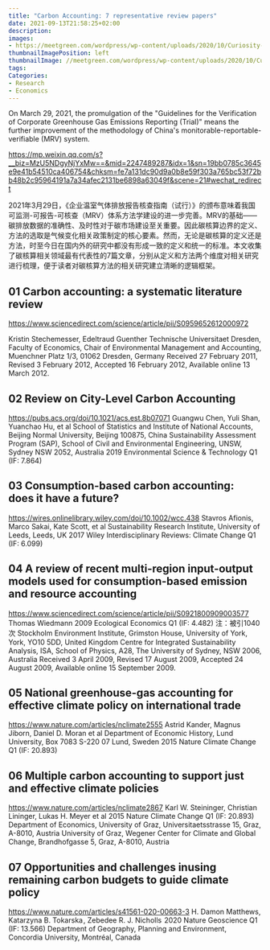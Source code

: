 ```yaml
---
title: "Carbon Accounting: 7 representative review papers"
date: 2021-09-13T21:58:25+02:00
description:
images:
- https://meetgreen.com/wordpress/wp-content/uploads/2020/10/Curiosity-Carbon-Accounting-And-Our-Climate.jpg
thumbnailImagePosition: left
thumbnailImage: //meetgreen.com/wordpress/wp-content/uploads/2020/10/Curiosity-Carbon-Accounting-And-Our-Climate.jpg
tags:
Categories:
- Research
- Economics
---
```

On March 29, 2021, the promulgation of the "Guidelines for the Verification of Corporate Greenhouse Gas Emissions Reporting (Trial)" means the further improvement of the methodology of China's monitorable-reportable-verifiable (MRV) system.

https://mp.weixin.qq.com/s?__biz=MzU5NDgyNjYxMw==&mid=2247489287&idx=1&sn=19bb0785c3645e9e41b54510ca406754&chksm=fe7a131dc90d9a0b8e59f303a765bc53f72bb48b2c95964191a7a34afec2131be6898a63049f&scene=21#wechat_redirect

2021年3月29日，《企业温室气体排放报告核查指南（试行）》的颁布意味着我国可监测-可报告-可核查（MRV）体系方法学建设的进一步完善。MRV的基础——碳排放数据的准确性、及时性对于碳市场建设至关重要。因此碳核算边界的定义、方法的选取是气候变化相关政策制定的核心要素。然而，无论是碳核算的定义还是方法，时至今日在国内外的研究中都没有形成一致的定义和统一的标准。本文收集了碳核算相关领域最有代表性的7篇文章，分别从定义和方法两个维度对相关研究进行梳理，便于读者对碳核算方法的相关研究建立清晰的逻辑框架。

## 01 Carbon accounting: a systematic literature review
https://www.sciencedirect.com/science/article/pii/S0959652612000972

Kristin Stechemesser, Edeltraud Guenther
Technische Universitaet Dresden, Faculty of Economics, Chair of Environmental Management and Accounting, Muenchner Platz 1/3, 01062 Dresden, Germany
Received 27 February 2011, Revised 3 February 2012, Accepted 16 February 2012, Available online 13 March 2012.

## 02 Review on City-Level Carbon Accounting
https://pubs.acs.org/doi/10.1021/acs.est.8b07071
Guangwu Chen, Yuli Shan, Yuanchao Hu, et al
School of Statistics and Institute of National Accounts, Beijing Normal University, Beijing 100875, China
Sustainability Assessment Program (SAP), School of Civil and Environmental Engineering, UNSW, Sydney NSW 2052, Australia
2019 Environmental Science & Technology Q1 (IF: 7.864)

## 03 Consumption-based carbon accounting: does it have a future?
https://wires.onlinelibrary.wiley.com/doi/10.1002/wcc.438
Stavros Afionis, Marco Sakai, Kate Scott, et al
Sustainability Research Institute, University of Leeds, Leeds, UK
2017 Wiley Interdisciplinary Reviews: Climate Change Q1 (IF: 6.099)

## 04 A review of recent multi-region input-output models used for consumption-based emission and resource accounting
https://www.sciencedirect.com/science/article/pii/S0921800909003577
Thomas Wiedmann
2009 Ecological Economics Q1 (IF: 4.482) 注：被引1040次
Stockholm Environment Institute, Grimston House, University of York, York, YO10 5DD, United Kingdom Centre for Integrated Sustainability Analysis, ISA, School of Physics, A28, The University of Sydney, NSW 2006, Australia
Received 3 April 2009, Revised 17 August 2009, Accepted 24 August 2009, Available online 15 September 2009.

## 05 National greenhouse-gas accounting for effective climate policy on international trade
https://www.nature.com/articles/nclimate2555
Astrid Kander, Magnus Jiborn, Daniel D. Moran et al
Department of Economic History, Lund University, Box 7083 S-220 07 Lund, Sweden
2015 Nature Climate Change Q1 (IF: 20.893)

## 06 Multiple carbon accounting to support just and effective climate policies
https://www.nature.com/articles/nclimate2867
Karl W. Steininger, Christian Lininger, Lukas H. Meyer et al
2015 Nature Climate Change Q1 (IF: 20.893)
Department of Economics, University of Graz, Universitaetsstrasse 15, Graz, A-8010, Austria
University of Graz, Wegener Center for Climate and Global Change, Brandhofgasse 5, Graz, A-8010, Austria

## 07 Opportunities and challenges inusing remaining carbon budgets to guide climate policy
https://www.nature.com/articles/s41561-020-00663-3
H. Damon Matthews, Katarzyna B. Tokarska , Zebedee R. J. Nicholls 
2020 Nature Geoscience Q1 (IF: 13.566)
Department of Geography, Planning and Environment, Concordia University, Montréal, Canada
